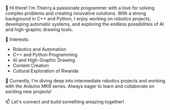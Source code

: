 👋 Hi there!
I'm Thierry,a passionate programmer with a love for solving complex problems and creating innovative solutions. 
With a strong background in C++ and Python, I enjoy working on robotics projects, developing automatic systems, and exploring
the endless possibilities of AI and high-graphic drawing tools.

🌟 Interests:
- Robotics and Automation
- C++ and Python Programming
- AI and High-Graphic Drawing
- Content Creation
- Cultural Exploration of Rwanda

🔭 Currently, I'm diving deep into intermediate robotics projects and working with the Arduino MKR series. Always eager to learn
and collaborate on exciting new projects!

📫 Let's connect and build something amazing together!
